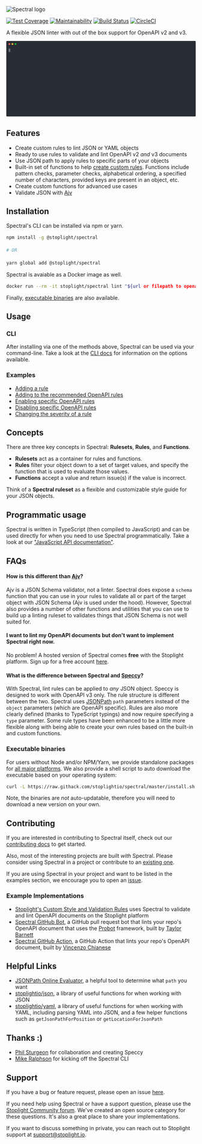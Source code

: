 ![Spectral logo](img/spectral-banner.png)

[![Test Coverage](https://api.codeclimate.com/v1/badges/1aa53502913a428f40ac/test_coverage)](https://codeclimate.com/github/stoplightio/spectral/test_coverage)
[![Maintainability](https://api.codeclimate.com/v1/badges/1aa53502913a428f40ac/maintainability)](https://codeclimate.com/github/stoplightio/spectral/maintainability)
[![Build Status](https://dev.azure.com/vncz/vncz/_apis/build/status/stoplightio.spectral?branchName=develop)](https://dev.azure.com/vncz/vncz/_build/latest?definitionId=4&branchName=develop)
[![CircleCI](https://circleci.com/gh/stoplightio/spectral.svg?style=svg)](https://circleci.com/gh/stoplightio/spectral)

A flexible JSON linter with out of the box support for OpenAPI v2 and v3.

![Demo of Spectral linting an OpenAPI document from the CLI](./docs/demo.svg)

## Features

- Create custom rules to lint JSON or YAML objects
- Ready to use rules to validate and lint OpenAPI v2 _and_ v3 documents
- Use JSON path to apply rules to specific parts of your objects
- Built-in set of functions to help [create custom rules](./docs/rulesets.md). Functions include pattern checks, parameter checks, alphabetical ordering, a specified number of characters, provided keys are present in an object, etc.
- Create custom functions for advanced use cases
- Validate JSON with [Ajv](https://www.npmjs.com/package/ajv)

## Installation

Spectral's CLI can be installed via npm or yarn.

```bash
npm install -g @stoplight/spectral

# OR

yarn global add @stoplight/spectral
```

Spectral is avaiable as a Docker image as well.

```bash
docker run --rm -it stoplight/spectral lint "${url or filepath to openapi file}"`
```

Finally, [executable binaries](#executable-binaries) are also available.

## Usage

### CLI

After installing via one of the methods above, Spectral can be used via your command-line. Take a look at the [CLI docs](./docs/cli.md) for information on the options available.

### Examples

- [Adding a rule](./docs/rulesets.md#adding-a-rule)
- [Adding to the recommended OpenAPI rules](./docs/rulesets.md#adding-to-the-recommended-openapi-rules)
- [Enabling specific OpenAPI rules](./docs/rulesets.md#enabling-specific-openapi-rules)
- [Disabling specific OpenAPI rules](./docs/rulesets.md#disabling-specific-openapi-rules)
- [Changing the severity of a rule](./docs/rulesets.md#changing-the-severity-of-a-rule)

## Concepts

There are three key concepts in Spectral: **Rulesets**, **Rules**, and **Functions**.

- **Rulesets** act as a container for rules and functions.
- **Rules** filter your object down to a set of target values, and specify the function that is used to evaluate those values.
- **Functions** accept a value and return issue(s) if the value is incorrect.

Think of a **Spectral ruleset** as a flexible and customizable style guide for your JSON objects.

## Programmatic usage

Spectral is written in TypeScript (then compiled to JavaScript) and can be used directly for when you need to use Spectral programmatically. Take a look at our ["JavaScript API documentation"](docs/js-api.md).

## FAQs

#### How is this different than [Ajv](https://www.npmjs.com/package/ajv)?

Ajv is a JSON Schema validator, not a linter. Spectral does expose a `schema` function that you can use in your rules to validate all or part of the target object with JSON Schema (Ajv is used under the hood). However, Spectral also provides a number of other functions and utilities that you can use to build up a linting ruleset to validates things that JSON Schema is not well suited for.

#### I want to lint my OpenAPI documents but don't want to implement Spectral right now.

No problem! A hosted version of Spectral comes **free** with the Stoplight platform. Sign up for a free account [here](https://stoplight.io/?utm_source=github&utm_campaign=spectral).

#### What is the difference between Spectral and [Speccy](https://github.com/wework/speccy)?

With Spectral, lint rules can be applied to _any_ JSON object. Speccy is designed to work with OpenAPI v3 only. The rule structure is different between the two. Spectral uses [JSONPath](http://goessner.net/articles/JsonPath/) `path` parameters instead of the `object` parameters (which are OpenAPI specific). Rules are also more clearly defined (thanks to TypeScript typings) and now require specifying a `type` parameter. Some rule types have been enhanced to be a little more flexible along with being able to create your own rules based on the built-in and custom functions.

### Executable binaries

For users without Node and/or NPM/Yarn, we provide standalone packages for [all major platforms](https://github.com/stoplightio/spectral/releases). We also provide a shell script to auto download the executable based on your operating system:

```bash
curl -L https://raw.githack.com/stoplightio/spectral/master/install.sh | sh
```

Note, the binaries are *not* auto-updatable, therefore you will need to download a new version on your own.

## Contributing

If you are interested in contributing to Spectral itself, check out our [contributing docs](CONTRIBUTING.md) to get started.

Also, most of the interesting projects are built _with_ Spectral. Please consider using Spectral in a project or contribute to an [existing one](#example-implementations).

If you are using Spectral in your project and want to be listed in the examples section, we encourage you to open an [issue](https://github.com/stoplightio/spectral/issues).

### Example Implementations

- [Stoplight's Custom Style and Validation Rules](https://docs.stoplight.io/modeling/modeling-with-openapi/style-validation-rules) uses Spectral to validate and lint OpenAPI documents on the Stoplight platform
- [Spectral GitHub Bot](https://github.com/tbarn/spectral-bot), a GitHub pull request bot that lints your repo's OpenAPI document that uses the [Probot](https://probot.github.io) framework, built by [Taylor Barnett](https://github.com/tbarn)
- [Spectral GitHub Action](https://github.com/XVincentX/spectral-action), a GitHub Action that lints your repo's OpenAPI document, built by [Vincenzo Chianese](https://github.com/XVincentX/)

## Helpful Links

- [JSONPath Online Evaluator](http://jsonpath.com/), a helpful tool to determine what `path` you want
- [stoplightio/json](https://github.com/stoplightio/json), a library of useful functions for when working with JSON
- [stoplightio/yaml](https://github.com/stoplightio/yaml), a library of useful functions for when working with YAML, including parsing YAML into JSON, and a few helper functions such as `getJsonPathForPosition` or `getLocationForJsonPath`

## Thanks :)

- [Phil Sturgeon](https://github.com/philsturgeon) for collaboration and creating Speccy
- [Mike Ralphson](https://github.com/MikeRalphson) for kicking off the Spectral CLI

## Support

If you have a bug or feature request, please open an issue [here](https://github.com/stoplightio/spectral/issues).

If you need help using Spectral or have a support question, please use the [Stoplight Community forum](https://community.stoplight.io). We've created an open source category for these questions. It's also a great place to share your implementations.

If you want to discuss something in private, you can reach out to Stoplight support at [support@stoplight.io](mailto:support@stoplight.io).
